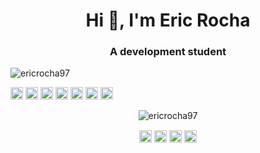 <h1 align="center">Hi 👋, I'm Eric Rocha</h1>
<h3 align="center">A development student</h3>

<p align="left"> <img src="https://komarev.com/ghpvc/?username=ericrocha97" alt="ericrocha97" /> </p>

<p align="left"><img src="https://devicons.github.io/devicon/devicon.git/icons/react/react-original-wordmark.svg" alt="react" width="20" height="20"/> <img src="https://devicons.github.io/devicon/devicon.git/icons/html5/html5-original-wordmark.svg" alt="html5" width="20" height="20"/> <img src="https://devicons.github.io/devicon/devicon.git/icons/javascript/javascript-original.svg" alt="javascript" width="20" height="20"/> <img src="https://devicons.github.io/devicon/devicon.git/icons/typescript/typescript-original.svg" alt="typescript" width="20" height="20"/> <img src="https://devicons.github.io/devicon/devicon.git/icons/mongodb/mongodb-original-wordmark.svg" alt="mongodb" width="20" height="20"/> <img src="https://devicons.github.io/devicon/devicon.git/icons/mysql/mysql-original-wordmark.svg" alt="mysql" width="20" height="20"/> <img src="https://devicons.github.io/devicon/devicon.git/icons/nodejs/nodejs-original-wordmark.svg" alt="nodejs" width="20" height="20"/></p><p align="center"> <img src="https://github-readme-stats.vercel.app/api?username=ericrocha97&show_icons=true&theme=dark" alt="ericrocha97" /> </p>


<p align="center">
<a href="https://twitter.com/eric__rocha" target="blank"><img align="center" src="https://cdn.jsdelivr.net/npm/simple-icons@3.0.1/icons/twitter.svg" alt="eric__rocha" height="20" width="20" /></a>
<a href="https://linkedin.com/in/eric-rocha1997" target="blank"><img align="center" src="https://cdn.jsdelivr.net/npm/simple-icons@3.0.1/icons/linkedin.svg" alt="eric-rocha1997" height="20" width="20" /></a>
<a href="https://fb.com/ericrocha2012" target="blank"><img align="center" src="https://cdn.jsdelivr.net/npm/simple-icons@3.0.1/icons/facebook.svg" alt="ericrocha2012" height="20" width="20" /></a>
<a href="https://instagram.com/eric_rocha97" target="blank"><img align="center" src="https://cdn.jsdelivr.net/npm/simple-icons@3.0.1/icons/instagram.svg" alt="eric_rocha97" height="20" width="20" /></a>
</p>
